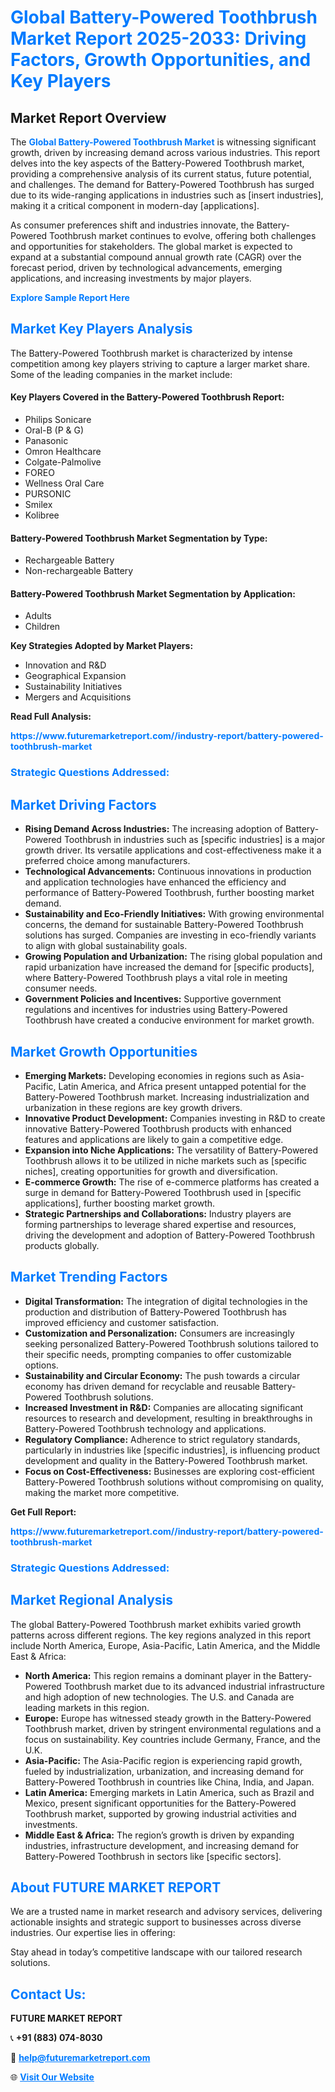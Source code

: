<h1 style="color: #007BFF;">Global Battery-Powered Toothbrush Market Report 2025-2033: Driving Factors, Growth Opportunities, and Key Players</h1>

<section id="overview">
<h2>Market Report Overview</h2>
<p>The <a href="https://www.futuremarketreport.com//industry-report/battery-powered-toothbrush-market" style="color: #007BFF; text-decoration: none;"><strong>Global Battery-Powered Toothbrush Market</strong></a> is witnessing significant growth, driven by increasing demand across various industries. This report delves into the key aspects of the Battery-Powered Toothbrush market, providing a comprehensive analysis of its current status, future potential, and challenges. The demand for Battery-Powered Toothbrush has surged due to its wide-ranging applications in industries such as [insert industries], making it a critical component in modern-day [applications].</p>
<p>As consumer preferences shift and industries innovate, the Battery-Powered Toothbrush market continues to evolve, offering both challenges and opportunities for stakeholders. The global market is expected to expand at a substantial compound annual growth rate (CAGR) over the forecast period, driven by technological advancements, emerging applications, and increasing investments by major players.</p>
</section>

<section id="overview">
<p><a href="https://www.futuremarketreport.com//request-sample/reportId=89620" style="color: #007BFF; text-decoration: none;"><strong>Explore Sample Report Here</strong></a></p>
</section>

<section id="key-players">
<h2 style="color: #007BFF;">Market Key Players Analysis</h2>
<p>The Battery-Powered Toothbrush market is characterized by intense competition among key players striving to capture a larger market share. Some of the leading companies in the market include:</p>
<h4>Key Players Covered in the Battery-Powered Toothbrush Report:</h4>
<ul><li>Philips Sonicare</li><li>Oral-B (P &amp; G)</li><li>Panasonic</li><li>Omron Healthcare</li><li>Colgate-Palmolive</li><li>FOREO</li><li>Wellness Oral Care</li><li>PURSONIC</li><li>Smilex</li><li>Kolibree</li></ul>
<h4>Battery-Powered Toothbrush Market Segmentation by Type:</h4>
<ul><li>Rechargeable Battery</li><li>Non-rechargeable Battery</li></ul>

<h4>Battery-Powered Toothbrush Market Segmentation by Application:</h4>
<ul><li>Adults</li><li>Children</li></ul>
<p><strong>Key Strategies Adopted by Market Players:</strong></p>
<ul>
<li>Innovation and R&D</li>
<li>Geographical Expansion</li>
<li>Sustainability Initiatives</li>
<li>Mergers and Acquisitions</li>
</ul>
</section>

<section>
<p><strong>Read Full Analysis: </strong></p><a href="https://www.futuremarketreport.com//industry-report/battery-powered-toothbrush-market" style="color: #007BFF; text-decoration: none;"><strong>https://www.futuremarketreport.com//industry-report/battery-powered-toothbrush-market</strong></a>
<h3 style="color: #007BFF;">Strategic Questions Addressed:</h3>
</section>

<section id="driving-factors">
<h2 style="color: #007BFF;">Market Driving Factors</h2>
<ul>
<li><strong>Rising Demand Across Industries:</strong> The increasing adoption of Battery-Powered Toothbrush in industries such as [specific industries] is a major growth driver. Its versatile applications and cost-effectiveness make it a preferred choice among manufacturers.</li>
<li><strong>Technological Advancements:</strong> Continuous innovations in production and application technologies have enhanced the efficiency and performance of Battery-Powered Toothbrush, further boosting market demand.</li>
<li><strong>Sustainability and Eco-Friendly Initiatives:</strong> With growing environmental concerns, the demand for sustainable Battery-Powered Toothbrush solutions has surged. Companies are investing in eco-friendly variants to align with global sustainability goals.</li>
<li><strong>Growing Population and Urbanization:</strong> The rising global population and rapid urbanization have increased the demand for [specific products], where Battery-Powered Toothbrush plays a vital role in meeting consumer needs.</li>
<li><strong>Government Policies and Incentives:</strong> Supportive government regulations and incentives for industries using Battery-Powered Toothbrush have created a conducive environment for market growth.</li>
</ul>
</section>

<section id="growth-opportunities">
<h2 style="color: #007BFF;">Market Growth Opportunities</h2>
<ul>
<li><strong>Emerging Markets:</strong> Developing economies in regions such as Asia-Pacific, Latin America, and Africa present untapped potential for the Battery-Powered Toothbrush market. Increasing industrialization and urbanization in these regions are key growth drivers.</li>
<li><strong>Innovative Product Development:</strong> Companies investing in R&D to create innovative Battery-Powered Toothbrush products with enhanced features and applications are likely to gain a competitive edge.</li>
<li><strong>Expansion into Niche Applications:</strong> The versatility of Battery-Powered Toothbrush allows it to be utilized in niche markets such as [specific niches], creating opportunities for growth and diversification.</li>
<li><strong>E-commerce Growth:</strong> The rise of e-commerce platforms has created a surge in demand for Battery-Powered Toothbrush used in [specific applications], further boosting market growth.</li>
<li><strong>Strategic Partnerships and Collaborations:</strong> Industry players are forming partnerships to leverage shared expertise and resources, driving the development and adoption of Battery-Powered Toothbrush products globally.</li>
</ul>
</section>

<section id="trending-factors">
<h2 style="color: #007BFF;">Market Trending Factors</h2>
<ul>
<li><strong>Digital Transformation:</strong> The integration of digital technologies in the production and distribution of Battery-Powered Toothbrush has improved efficiency and customer satisfaction.</li>
<li><strong>Customization and Personalization:</strong> Consumers are increasingly seeking personalized Battery-Powered Toothbrush solutions tailored to their specific needs, prompting companies to offer customizable options.</li>
<li><strong>Sustainability and Circular Economy:</strong> The push towards a circular economy has driven demand for recyclable and reusable Battery-Powered Toothbrush solutions.</li>
<li><strong>Increased Investment in R&D:</strong> Companies are allocating significant resources to research and development, resulting in breakthroughs in Battery-Powered Toothbrush technology and applications.</li>
<li><strong>Regulatory Compliance:</strong> Adherence to strict regulatory standards, particularly in industries like [specific industries], is influencing product development and quality in the Battery-Powered Toothbrush market.</li>
<li><strong>Focus on Cost-Effectiveness:</strong> Businesses are exploring cost-efficient Battery-Powered Toothbrush solutions without compromising on quality, making the market more competitive.</li>
</ul>
</section>

<section>
<p><strong>Get Full Report: </strong></p><a href="https://www.futuremarketreport.com//industry-report/battery-powered-toothbrush-market" style="color: #007BFF; text-decoration: none;"><strong>https://www.futuremarketreport.com//industry-report/battery-powered-toothbrush-market</strong></a>
<h3 style="color: #007BFF;">Strategic Questions Addressed:</h3>
</section>


<section id="regional-analysis">
<h2 style="color: #007BFF;">Market Regional Analysis</h2>
<p>The global Battery-Powered Toothbrush market exhibits varied growth patterns across different regions. The key regions analyzed in this report include North America, Europe, Asia-Pacific, Latin America, and the Middle East & Africa:</p>
<ul>
<li><strong>North America:</strong> This region remains a dominant player in the Battery-Powered Toothbrush market due to its advanced industrial infrastructure and high adoption of new technologies. The U.S. and Canada are leading markets in this region.</li>
<li><strong>Europe:</strong> Europe has witnessed steady growth in the Battery-Powered Toothbrush market, driven by stringent environmental regulations and a focus on sustainability. Key countries include Germany, France, and the U.K.</li>
<li><strong>Asia-Pacific:</strong> The Asia-Pacific region is experiencing rapid growth, fueled by industrialization, urbanization, and increasing demand for Battery-Powered Toothbrush in countries like China, India, and Japan.</li>
<li><strong>Latin America:</strong> Emerging markets in Latin America, such as Brazil and Mexico, present significant opportunities for the Battery-Powered Toothbrush market, supported by growing industrial activities and investments.</li>
<li><strong>Middle East & Africa:</strong> The region’s growth is driven by expanding industries, infrastructure development, and increasing demand for Battery-Powered Toothbrush in sectors like [specific sectors].</li>
</ul>
</section>

<footer>
<h2 style="color: #007BFF;">About FUTURE MARKET REPORT</h2>
<p>We are a trusted name in market research and advisory services, delivering actionable insights and strategic support to businesses across diverse industries. Our expertise lies in offering:</p>

<p>Stay ahead in today’s competitive landscape with our tailored research solutions.</p>

<h2 style="color: #007BFF;">Contact Us:</h2>
<p><strong>FUTURE MARKET REPORT</strong></p>
<p>📞 <strong>+91 (883) 074-8030</strong></p>
<p>📧 <strong><a href="mailto:help@futuremarketreport.com" style="color: #007BFF;">help@futuremarketreport.com</a></strong></p>
<p>🌐 <strong><a href="https://www.futuremarketreport.com/" style="color: #007BFF;">Visit Our Website</a></strong></p>
</footer>